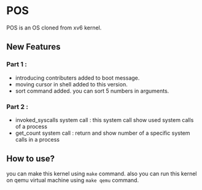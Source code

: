 POS
======

POS is an OS cloned from xv6 kernel.


New Features 
------

### Part 1 : 
* introducing contributers added to boot message.
* moving cursor in shell added to this version.
* sort command added. you can sort 5 numbers in arguments.
### Part 2 :
* invoked_syscalls system call : this system call show used system calls of a process
* get_count system call : return and show number of a specific system calls in a process 


How to use? 
------

you can make this kernel using `make` command.
also you can run this kernel on qemu virtual machine using `make qemu` command.



